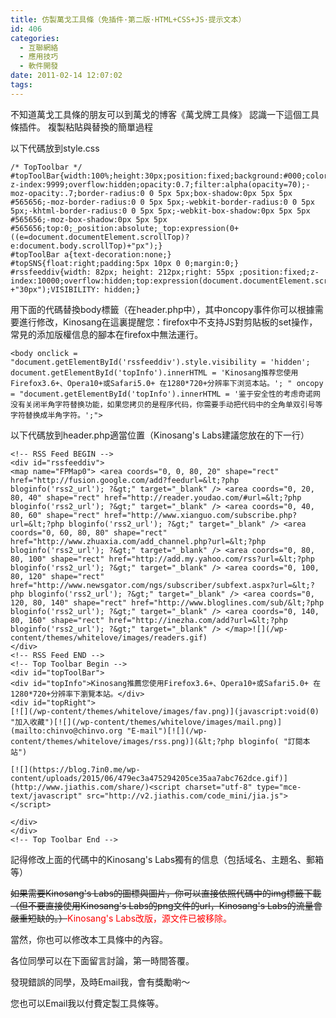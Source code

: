 ```yaml
---
title: 仿製萬戈工具條（免插件·第二版·HTML+CSS+JS·提示文本）
id: 406
categories:
  - 互聯網絡
  - 應用技巧
  - 軟件開發
date: 2011-02-14 12:07:02
tags:
---
```


不知道萬戈工具條的朋友可以到萬戈的博客《萬戈牌工具條》 認識一下這個工具條插件。
複製粘貼與替換的簡單過程

以下代碼放到style.css

<!--more-->

```
/* TopToolbar */
#topToolBar{width:100%;height:30px;position:fixed;background:#000;color:#FFFF00; z-index:9999;overflow:hidden;opacity:0.7;filter:alpha(opacity=70);-moz-opacity:.7;border-radius:0 0 5px 5px;box-shadow:0px 5px 5px #565656;-moz-border-radius:0 0 5px 5px;-webkit-border-radius:0 0 5px 5px;-khtml-border-radius:0 0 5px 5px;-webkit-box-shadow:0px 5px 5px #565656;-moz-box-shadow:0px 5px 5px #565656;top:0;_position:absolute;_top:expression(0+((e=document.documentElement.scrollTop)?e:document.body.scrollTop)+"px");}
#topToolBar a{text-decoration:none;}
#topSNS{float:right;padding:5px 10px 0 0;margin:0;}
#rssfeeddiv{width: 82px; height: 212px;right: 55px ;position:fixed;z-index:10000;overflow:hidden;top:expression(document.documentElement.scrollTop +"30px");VISIBILITY: hidden;}
```

用下面的代碼替換body標籤（在header.php中），其中oncopy事件你可以根據需要進行修改，Kinosang在這裏提醒您：firefox中不支持JS對剪貼板的set操作，常見的添加版權信息的腳本在firefox中無法運行。

```
<body onclick = "document.getElementById('rssfeeddiv').style.visibility = 'hidden'; document.getElementById('topInfo').innerHTML = 'Kinosang推荐您使用Firefox3.6+、Opera10+或Safari5.0+ 在1280*720+分辨率下浏览本站。'; " oncopy = "document.getElementById('topInfo').innerHTML = '鉴于安全性的考虑奇诺网没有关闭半角字符替换功能，如果您拷贝的是程序代码，你需要手动把代码中的全角单双引号等字符替换成半角字符。';">
```

以下代碼放到header.php適當位置（Kinosang's Labs建議您放在的下一行）

```
<!-- RSS Feed BEGIN -->
<div id="rssfeeddiv">
<map name="FPMap0"> <area coords="0, 0, 80, 20" shape="rect" href="http://fusion.google.com/add?feedurl=&lt;?php bloginfo('rss2_url'); ?&gt;" target="_blank" /> <area coords="0, 20, 80, 40" shape="rect" href="http://reader.youdao.com/#url=&lt;?php bloginfo('rss2_url'); ?&gt;" target="_blank" /> <area coords="0, 40, 80, 60" shape="rect" href="http://www.xianguo.com/subscribe.php?url=&lt;?php bloginfo('rss2_url'); ?&gt;" target="_blank" /> <area coords="0, 60, 80, 80" shape="rect" href="http://www.zhuaxia.com/add_channel.php?url=&lt;?php bloginfo('rss2_url'); ?&gt;" target="_blank" /> <area coords="0, 80, 80, 100" shape="rect" href="http://add.my.yahoo.com/rss?url=&lt;?php bloginfo('rss2_url'); ?&gt;" target="_blank" /> <area coords="0, 100, 80, 120" shape="rect" href="http://www.newsgator.com/ngs/subscriber/subfext.aspx?url=&lt;?php bloginfo('rss2_url'); ?&gt;" target="_blank" /> <area coords="0, 120, 80, 140" shape="rect" href="http://www.bloglines.com/sub/&lt;?php bloginfo('rss2_url'); ?&gt;" target="_blank" /> <area coords="0, 140, 80, 160" shape="rect" href="http://inezha.com/add?url=&lt;?php bloginfo('rss2_url'); ?&gt;" target="_blank" /> </map>![](/wp-content/themes/whitelove/images/readers.gif)
</div>
<!-- RSS Feed END -->
<!-- Top Toolbar Begin -->
<div id="topToolBar">
<div id="topInfo">Kinosang推薦您使用Firefox3.6+、Opera10+或Safari5.0+ 在1280*720+分辨率下瀏覽本站。</div>
<div id="topRight">
[![](/wp-content/themes/whitelove/images/fav.png)](javascript:void(0) "加入收藏")[![](/wp-content/themes/whitelove/images/mail.png)](mailto:chinvo@chinvo.org "E-mail")[![](/wp-content/themes/whitelove/images/rss.png)](&lt;?php bloginfo( "訂閱本站")

[![](https://blog.7in0.me/wp-content/uploads/2015/06/479ec3a475294205ce35aa7abc762dce.gif)](http://www.jiathis.com/share/)<script charset="utf-8" type="mce-text/javascript" src="http://v2.jiathis.com/code_mini/jia.js"></script>

</div>
</div>
<!-- Top Toolbar End -->
```

記得修改上面的代碼中的Kinosang's Labs獨有的信息（包括域名、主題名、郵箱等）

<del>如果需要Kinosang's Labs的圖標與圖片，你可以直接依照代碼中的img標籤下載（但不要直接使用Kinosang's Labs的png文件的url，Kinosang's Labs的流量會嚴重短缺的。）</del><span style="color: #ff0000;">Kinosang's Labs改版，源文件已被移除。</span>

當然，你也可以修改本工具條中的內容。

各位同學可以在下面留言討論，第一時間答覆。

發現錯誤的同學，及時Email我，會有獎勵喲～

您也可以Email我以付費定製工具條等。